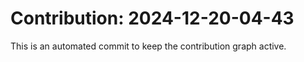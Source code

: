 # Contribution: 2024-12-20-04-43
This is an automated commit to keep the contribution graph active.
